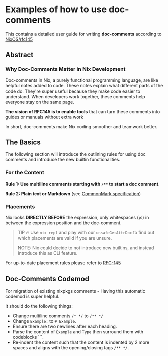 # Examples of how to use doc-comments

This contains a detailed user guide for writing **doc-comments** according to [NixOS/rfc145](https://github.com/NixOS/rfcs/pull/145)

## Abstract

### Why Doc-Comments Matter in Nix Development

Doc-comments in Nix, a purely functional programming language, are like helpful notes added to code.
These notes explain what different parts of the code do.
They're super useful because they make code easier to understand.
When developers work together, these comments help everyone stay on the same page.

**The vision of RFC145 is to enable tools** that can turn these comments into guides or manuals without extra work

In short, doc-comments make Nix coding smoother and teamwork better.

## The Basics

The following section will introduce the outlining rules for using doc comments and introduce the new builtin functionalities.

### For the Content

**Rule 1: Use multiline comments starting with `/**` to start a doc comment**.

**Rule 2: Plain text or Markdown** (see [CommonMark specification](https://spec.commonmark.org/0.30/))

### Placements

Nix looks **DIRECTLY BEFORE** the expression, only whitespaces (\s) in between the expression position and the doc-comment.

> TIP 🔥 Use `nix repl` and play with our `unsafeGetAttrDoc` to find out which placements are valid if you are unsure.
>
> NOTE: Nix could decide to not introduce new builtins, and instead introduce this as CLI feature.
>

For up-to-date placement rules please refer to [RFC-145]()
## Doc-Comments Codemod

For migration of existing nixpkgs comments - Having this automatic codemod is super helpful.

It should do the following things:

- Change multiline comments `/* */` to `/** */`
- Change `Example:` to `# Example`.
- Ensure there are two newlines after each heading.
- Parse the content of `Example` and `Type` then surround them with codeblocks ```.
- Re-indent the content such that the content is indented by 2 more spaces and aligns with the opening/closing tags `/** */`.
